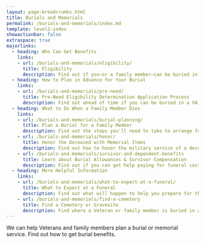```yaml
---
layout: page-breadcrumbs.html
title: Burials and Memorials
permalink: /burials-and-memorials/index.md
template: level2-index
showactionbar: false
extraspace: true
majorlinks:
  - heading: Who Can Get Benefits
    links:
    - url: /burials-and-memorials/eligibility/
      title: Eligibility
      description: Find out if you—or a family member—can be buried in a VA national cemetery or get other burial honors.
  - heading: How to Plan in Advance for Your Burial
    links:
    - url: /burials-and-memorials/pre-need/
      title: Pre-Need Eligibility Determination Application Process
      description: Find out ahead of time if you can be buried in a VA national cemetery—and make the process of planning your burial easier for your family members when you die. 
  - heading: What to Do When a Family Member Dies
    links:
    - url: /burials-and-memorials/burial-planning/
      title: Plan a Burial for a Family Member
      description: Find out the steps you'll need to take to arrange for a family member's burial.
    - url: /burials-and-memorials/honor/
      title: Honor the Deceased with Memorial Items
      description: Find out how to honor the military service of a deceased Servicemember or Veteran with memorial items such as a headstone, medallion, flag, or Presidential Memorial Certificate. Spouses and other family members may qualify for certain memorial items as well.
    - url: /burials-and-memorials/survivor-and-dependent-benefits
      title: Learn about Burial Allowances & Survivor Compensation
      description: Find out if you can get help paying for funeral costs or other tax-free monetary benefits.
  - heading: More Helpful Information
    links:
    - url: /burials-and-memorials/what-to-expect-at-a-funeral/
      title: What to Expect at a Funeral
      description: Find out what will happen to help you prepare for this day.
    - url: /burials-and-memorials/find-a-cemetery
      title: Find a Cemetery or Gravesite 
      description: Find where a Veteran or family member is buried in a national, state, tribal, military, or Department of the Interior cemetery.
---
```


<div class="va-introtext">

We can help Veterans and family members plan a burial or memorial service. Find out how to get burial benefits. 

</div>
